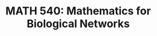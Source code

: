 ---
layout: default
title: "MATH 540: Mathematics for Biological Networks"
parent: Class Notes
mathjax: true
tags: 
  - latex
  - math
has_children: true
---